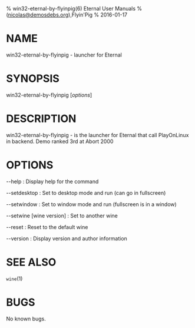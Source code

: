 % win32-eternal-by-flyinpig(6) Eternal User Manuals
%  (nicolas@demosdebs.org),Flyin'Pig
% 2016-01-17

# NAME
win32-eternal-by-flyinpig - launcher for Eternal

# SYNOPSIS
win32-eternal-by-flyinpig [*options*]

# DESCRIPTION
win32-eternal-by-flyinpig - is the launcher for Eternal that call PlayOnLinux in backend.
Demo ranked 3rd at Abort 2000

# OPTIONS
\--help
:   Display help for the command

\--setdesktop
:   Set to desktop mode and run (can go in fullscreen)

\--setwindow
:   Set to window mode and run (fullscreen is in a window)

\--setwine [wine version]
:   Set to another wine

\--reset
:   Reset to the default wine

\--version
:   Display version and author information

# SEE ALSO
`wine`(1)

# BUGS
No known bugs.
